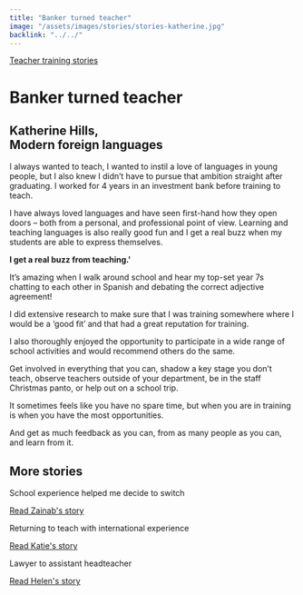 ```yaml
---
title: "Banker turned teacher"
image: "/assets/images/stories/stories-katherine.jpg"
backlink: "../../"
---
```


<div class="content-wrapper">
    <div class="content__left">
        <div class="stories">
            <p>
                <a class="backlink backlink--top" href="/life-as-a-teacher/my-story-into-teaching/teacher-training-stories">Teacher training stories</a>
            </p>
            <h1>Banker turned teacher</h1>
            <div class="story-header">
                <div class="story-header__thumb" style="background-image:url('/assets/images/stories/stories-katherine.jpg')"></div>
                <div class="story-header__label">
                    <h2>Katherine Hills, <br>Modern foreign languages</h2>
                </div>
            </div>
            <p class="prominent">
                I always wanted to teach, I wanted to instil a love of languages in young people, but I also knew I didn’t have to pursue that ambition straight after graduating. I worked for 4 years in an investment bank before training to teach.
            </p>
            <p>
            I have always loved languages and have seen first-hand how they open doors – both from a personal, and professional point of view. Learning and teaching languages is also really good fun and I get a real buzz when my students are able to express themselves.
            </p>
            <div>
                <div class="quote-block">
                    <span class="icon-quote"></span>
                    <strong class="quote-block__content">I get a real buzz from teaching.'<span class="icon-quote quote-close"></span></strong>
                </div>
               <p>
                  It’s amazing when I walk around school and hear my top-set year 7s chatting to each other in Spanish and debating the correct adjective agreement!
                </p>
            </div>
            <p>
            I did extensive research to make sure that I was training somewhere where I would be a ‘good fit’ and that had a great reputation for training.
            </p>
            <p>
            I also thoroughly enjoyed the opportunity to participate in a wide range of school activities and would recommend others do the same.
            </p>
            <p>
            Get involved in everything that you can, shadow a key stage you don’t teach, observe teachers outside of your department, be in the staff Christmas panto, or help out on a school trip.
            </p>
            <p>
            It sometimes feels like you have no spare time, but when you are in training is when you have the most opportunities.
            </p>
            <p>
            And get as much feedback as you can, from as many people as you can, and learn from it.
            </p>
        </div>
    </div>
</div>

<div class="more-stories">
    <h2 class="more-stories_header strapline">More stories</h2>
    <div class="more-stories__thumbs">
        <div class="more-stories__thumbs__thumb">
            <a href="/life-as-a-teacher/my-story-into-teaching/career-changers/school-experience-helped-me-decide-to-switch">
                <div class="more-stories__thumbs__thumb__img" style="background-image:url('/assets/images/stories/stories-zainab.jpg')"></div>
            </a>
            <div class="more-stories__thumbs__thumb__content">
                <p>School experience helped me decide to switch</p>
                <a class="git-link" href="/life-as-a-teacher/my-story-into-teaching/career-changers/school-experience-helped-me-decide-to-switch">Read Zainab's story  <i class="fas fa-chevron-right"></i></a>
            </div>
        </div>
        <div class="more-stories__thumbs__thumb">
            <a href="/life-as-a-teacher/my-story-into-teaching/international-career-changers/returning-to-teaching-with-international-experience">
                <div class="more-stories__thumbs__thumb__img" style="background-image:url('/assets/images/stories/stories-katie.png')"></div>
            </a>
            <div class="more-stories__thumbs__thumb__content">
                <p>Returning to teach with international experience</p>
                <a class="git-link" href="/life-as-a-teacher/my-story-into-teaching/international-career-changers/returning-to-teaching-with-international-experience">Read Katie's story  <i class="fas fa-chevron-right"></i></a>
            </div>
        </div>
        <div class="more-stories__thumbs__thumb">
            <a href="/life-as-a-teacher/my-story-into-teaching/career-progression/lawyer-to-assistant-teacher">
                <div class="more-stories__thumbs__thumb__img" style="background-image:url('/assets/images/stories/stories-helen.jpg')"></div>
            </a>
            <div class="more-stories__thumbs__thumb__content">
                <p>Lawyer to assistant headteacher</p>
                <a class="git-link" href="/life-as-a-teacher/my-story-into-teaching/career-progression/lawyer-to-assistant-teacher">Read Helen's story <i class="fas fa-chevron-right"></i></a>
            </div>
        </div>
    </div>
</div>
